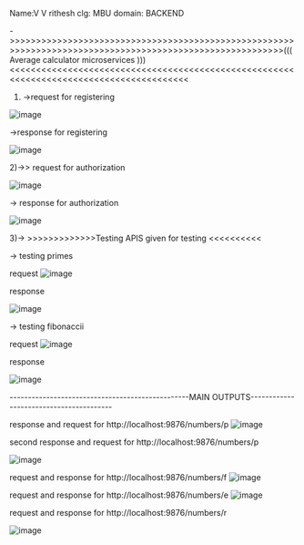 Name:V V rithesh
clg: MBU
domain: BACKEND 

->>>>>>>>>>>>>>>>>>>>>>>>>>>>>>>>>>>>>>>>>>>>>>>>>>>>>>>>>>>>>>>>>>>>>>>>>>>>>>>>>>>>>>>>>>>>>>>>>>>>>>>>>>(((      Average calculator microservices       )))<<<<<<<<<<<<<<<<<<<<<<<<<<<<<<<<<<<<<<<<<<<<<<<<<<<<<<<<<<<<<<<<<<<<<<<<<<<<<<<<<<<<<<<<
1) ->request for registering



![image](https://github.com/user-attachments/assets/95d1faf7-dfdc-4056-86d1-f0601dbd002a)


   ->response for registering

   ![image](https://github.com/user-attachments/assets/a97499c7-ffec-4ff8-b0af-caee4b6734bb)



2)->> request for authorization


![image](https://github.com/user-attachments/assets/e17a1c9b-aa6b-42c7-88f6-0c6e64bbdcc3)



-> response for authorization


![image](https://github.com/user-attachments/assets/2a697ff6-30a1-4832-8dda-13799551139b)




3)->   >>>>>>>>>>>>>Testing APIS given for testing <<<<<<<<<<



 ->  testing primes

request
![image](https://github.com/user-attachments/assets/50d43105-05f9-4040-a8a9-991187102d61)



response

![image](https://github.com/user-attachments/assets/75f22489-df92-4d07-aa22-42668cea03d0)



-> testing fibonaccii

request
![image](https://github.com/user-attachments/assets/c5681396-9f78-4a2c-97c6-5b5e9fb0a349)

response

![image](https://github.com/user-attachments/assets/f38c24f1-f6c3-4d40-bc4f-0d660ebbc3bd)




-------------------------------------------------MAIN OUTPUTS----------------------------------------

response and request for http://localhost:9876/numbers/p
![image](https://github.com/user-attachments/assets/f2c83b1c-034d-46e3-90ea-b281fcb5b342)


second response and request for http://localhost:9876/numbers/p

![image](https://github.com/user-attachments/assets/0014fec7-f7ee-4ab7-ab53-87e3b422dd2b)




request and response for http://localhost:9876/numbers/f
![image](https://github.com/user-attachments/assets/cf352da4-bfb6-4c06-89b7-88532f64a1fe)

request and response for http://localhost:9876/numbers/e
![image](https://github.com/user-attachments/assets/e0b74f8e-dfcf-4512-9999-acf453031485)


request and response for http://localhost:9876/numbers/r

![image](https://github.com/user-attachments/assets/71596e73-b144-4ef4-a25d-a6efee0cb900)



